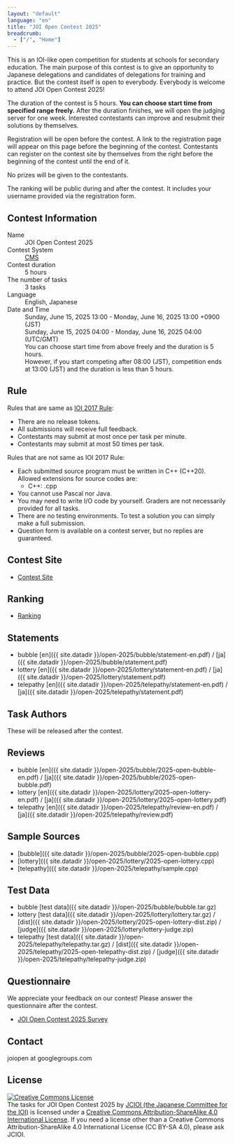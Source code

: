 ```yaml
---
layout: "default"
language: "en"
title: "JOI Open Contest 2025"
breadcrumb:
  - ["/", "Home"]
---
```


This is an IOI-like open competition for students at schools
for secondary education.
The main purpose of this contest is to give an opportunity to
Japanese delegations and candidates of delegations for training
and practice. But the contest itself is open to everybody.
Everybody is welcome to attend JOI Open Contest 2025!

The duration of the contest is 5 hours.
**You can choose start time from specified range freely.**
After the duration finishes, we will open the judging server
for one week. Interested contestants can improve and resubmit
their solutions by themselves.

Registration will be open before the contest.
A link to the registration page will appear on this page
before the beginning of the contest.
Contestants can register on the contest site by themselves from
the right before the beginning of the contest until the end of it.

No prizes will be given to the contestants.

The ranking will be public during and after the contest.
It includes your username provided via the registration form.

## Contest Information

<dl>
  <dt>Name</dt>
  <dd>JOI Open Contest 2025</dd>

  <dt>Contest System</dt>
  <dd>
  <a href="https://github.com/cms-dev/cms/">CMS</a>
  </dd>

  <dt>Contest duration</dt>
  <dd>5 hours</dd>

  <dt>The number of tasks</dt>
  <dd>3 tasks</dd>

  <dt>Language</dt>
  <dd>English, Japanese</dd>

  <dt>Date and Time</dt>
  <dd>Sunday, June 15, 2025 13:00 - Monday, June 16, 2025 13:00 +0900 (JST)</dd>
  <dd>Sunday, June 15, 2025 04:00 - Monday, June 16, 2025 04:00 (UTC/GMT)</dd>

  <dd>You can choose start time from above freely and the duration is 5 hours.</dd>
  <dd>However, if you start competing after 08:00 (JST), competition ends at 13:00 (JST) and the duration is less than 5 hours.</dd>
</dl>

## Rule

Rules that are same as
[IOI 2017 Rule](http://ioi2017.org/contest/rules/):

- There are no release tokens.
- All submissions will receive full feedback.
- Contestants may submit at most once per task per minute.
- Contestants may submit at most 50 times per task.

Rules that are not same as IOI 2017 Rule:

- Each submitted source program must be written in C++ (C++20).
  Allowed extensions for source codes are:
  - C++: .cpp
- You cannot use Pascal nor Java.
- You may need to write I/O code by yourself.
  Graders are not necessarily provided for all tasks.
- There are no testing environments.
  To test a solution you can simply make a full submission.
- Question form is available on a contest server,
  but no replies are guaranteed.

## Contest Site

- [Contest Site](https://cms.ioi-jp.org)

## Ranking

- [Ranking](ranking.html)

## Statements

- bubble [en]({{ site.datadir }}/open-2025/bubble/statement-en.pdf) / [ja]({{ site.datadir }}/open-2025/bubble/statement.pdf)
- lottery [en]({{ site.datadir }}/open-2025/lottery/statement-en.pdf) / [ja]({{ site.datadir }}/open-2025/lottery/statement.pdf)
- telepathy [en]({{ site.datadir }}/open-2025/telepathy/statement-en.pdf) / [ja]({{ site.datadir }}/open-2025/telepathy/statement.pdf)

## Task Authors

These will be released after the contest.

## Reviews

- bubble [en]({{ site.datadir }}/open-2025/bubble/2025-open-bubble-en.pdf) / [ja]({{ site.datadir }}/open-2025/bubble/2025-open-bubble.pdf)
- lottery [en]({{ site.datadir }}/open-2025/lottery/2025-open-lottery-en.pdf) / [ja]({{ site.datadir }}/open-2025/lottery/2025-open-lottery.pdf)
- telepathy [en]({{ site.datadir }}/open-2025/telepathy/review-en.pdf) / [ja]({{ site.datadir }}/open-2025/telepathy/review.pdf)

## Sample Sources

- [bubble]({{ site.datadir }}/open-2025/bubble/2025-open-bubble.cpp)
- [lottery]({{ site.datadir }}/open-2025/lottery/2025-open-lottery.cpp)
- [telepathy]({{ site.datadir }}/open-2025/telepathy/sample.cpp)

## Test Data

- bubble [test data]({{ site.datadir }}/open-2025/bubble/bubble.tar.gz)
- lottery [test data]({{ site.datadir }}/open-2025/lottery/lottery.tar.gz) / [dist]({{ site.datadir }}/open-2025/lottery/2025-open-lottery-dist.zip) / [judge]({{ site.datadir }}/open-2025/lottery/lottery-judge.zip)
- telepathy [test data]({{ site.datadir }}/open-2025/telepathy/telepathy.tar.gz) / [dist]({{ site.datadir }}/open-2025/telepathy/2025-open-telepathy-dist.zip) / [judge]({{ site.datadir }}/open-2025/telepathy/telepathy-judge.zip)

## Questionnaire

We appreciate your feedback on our contest!
Please answer the questionnaire after the contest.

- [JOI Open Contest 2025 Survey](https://docs.google.com/forms/d/e/1FAIpQLSfk7LlQ34pQXGm0-bMW3lGNYHTk7NeYuHcGPXAn15_8k_MvJw/viewform?usp=dialog)


## Contact

joiopen at googlegroups.com

## License

<a rel="license" href="http://creativecommons.org/licenses/by-sa/4.0/"><img alt="Creative Commons License" style="border-width:0" src="https://i.creativecommons.org/l/by-sa/4.0/80x15.png" /></a><br /><span xmlns:dct="http://purl.org/dc/terms/" property="dct:title">The tasks for JOI Open Contest 2025</span> by <a xmlns:cc="http://creativecommons.org/ns#" href="https://www.ioi-jp.org/" property="cc:attributionName" rel="cc:attributionURL">JCIOI (the Japanese Committee for the IOI)</a> is licensed under a <a rel="license" href="http://creativecommons.org/licenses/by-sa/4.0/">Creative Commons Attribution-ShareAlike 4.0 International License</a>. If you need a license other than a Creative Commons Attribution-ShareAlike 4.0 International License (CC BY-SA 4.0), please ask JCIOI.
